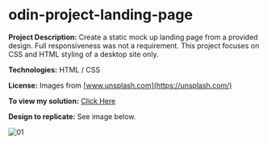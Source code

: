 # odin-project-landing-page

**Project Description:** Create a static mock up landing page from a provided design. Full responsiveness was not a requirement. 
This project focuses on CSS and HTML styling of a desktop site only.

**Technologies:** HTML / CSS

**License:** Images from [www.unsplash.com](https://unsplash.com/)

**To view my solution:** [Click Here](https://scottwright-io.github.io/odin-project-landing-page/)

**Design to replicate:** See image below.

![01](https://user-images.githubusercontent.com/108872957/213782339-ad51585a-d7dd-43e0-813c-3c0bb5303d0d.png)

